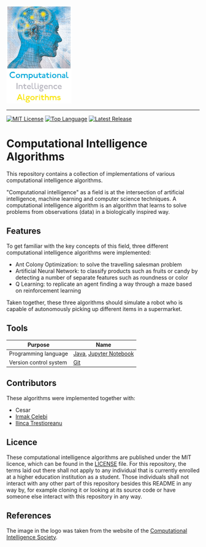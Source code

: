 <img src=img/computational_intelligence_algorithms_logo.JPG alt="Computational Intelligence Algorithms Logo" width="170" height="254">

--------------------------------------------------------------------------------
[![MIT License](https://img.shields.io/badge/license-MIT-green.svg)](LICENSE)
[![Top Language](https://img.shields.io/github/languages/top/johanneshagspiel/computational-intelligence-algorithms)](https://github.com/johanneshagspiel/computational-intelligence-algorithms)
[![Latest Release](https://img.shields.io/github/v/release/johanneshagspiel/computational-intelligence-algorithms)](https://github.com/johanneshagspiel/computational-intelligence-algorithms/releases/)

# Computational Intelligence Algorithms

This repository contains a collection of implementations of various computational intelligence algorithms.

"Computational intelligence" as a field is at the intersection of artificial intelligence, machine learning and computer science techniques. 
A computational intelligence algorithm is an algorithm that learns to solve problems from observations (data) in a biologically inspired way.

## Features

To get familiar with the key concepts of this field, three different computational intelligence algorithms were implemented:

- Ant Colony Optimization: to solve the travelling salesman problem
- Artificial Neural Network: to classify products such as fruits or candy by detecting a number of separate features such as roundness or color 
- Q Learning: to replicate an agent finding a way through a maze based on reinforcement learning

Taken together, these three algorithms should simulate a robot who is capable of autonomously picking up different items in a supermarket.

## Tools

| Purpose               | Name                                                                      |
|-----------------------|---------------------------------------------------------------------------|
| Programming language   | [Java](https://openjdk.org/), [Jupyter Notebook](https://jupyter.org/) |
| Version control system | [Git](https://git-scm.com/)                                               |

## Contributors

These algorithms were implemented together with:

- Cesar
- [Irmak Celebi](https://github.com/irmakcelebi)
- [Ilinca Trestioreanu](https://github.com/ilincatr)

## Licence

These computational intelligence algorithms are published under the MIT licence, which can be found in the [LICENSE](LICENSE) file. For this repository, the terms laid out there shall not apply to any individual that is currently enrolled at a higher education institution as a student. Those individuals shall not interact with any other part of this repository besides this README in any way by, for example cloning it or looking at its source code or have someone else interact with this repository in any way.

## References

The image in the logo was taken from the website of the [Computational Intelligence Society](https://cis.ieee.org/images/files/slideshow/04mci04-cover1.jpg). 
